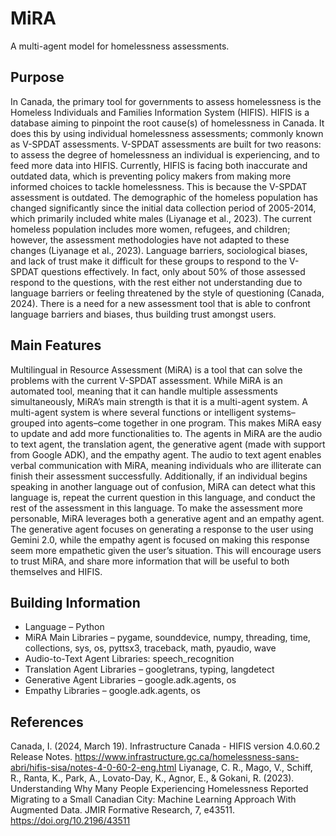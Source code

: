 # MiRA
A multi-agent model for homelessness assessments. 

## Purpose
In Canada, the primary tool for governments to assess homelessness is the Homeless Individuals and Families Information System (HIFIS). HIFIS is a database aiming to pinpoint the root cause(s) of homelessness in Canada. It does this by using individual homelessness assessments; commonly known as V-SPDAT assessments. V-SPDAT assessments are built for two reasons: to assess the degree of homelessness an individual is experiencing, and to feed more data into HIFIS. Currently, HIFIS is facing both inaccurate and outdated data, which is preventing policy makers from making more informed choices to tackle homelessness. This is because the V-SPDAT assessment is outdated. The demographic of the homeless population has changed significantly since the initial data collection period of 2005-2014, which primarily included white males (Liyanage et al., 2023). The current homeless population includes more women, refugees, and children; however, the assessment methodologies have not adapted to these changes (Liyanage et al., 2023). Language barriers, sociological biases, and lack of trust make it difficult for these groups to respond to the V-SPDAT questions effectively. In fact, only  about 50% of those assessed respond to the questions, with the rest either not understanding due to language barriers or feeling threatened by the style of questioning (Canada, 2024).
There is a need for a new assessment tool that is able to confront language barriers and biases, thus building trust amongst users. 

## Main Features
Multilingual in Resource Assessment (MiRA) is a tool that can solve the problems with the current V-SPDAT assessment. While MiRA is an automated tool, meaning that it can handle multiple assessments simultaneously, MiRA’s main strength is that it is a multi-agent system. A multi-agent system is where several functions or intelligent systems–grouped into agents–come together in one program. This makes MiRA easy to update and add more functionalities to. The agents in MiRA are the audio to text agent, the translation agent, the generative agent (made with support from Google ADK), and the empathy agent. The audio to text agent enables verbal communication with MiRA, meaning individuals who are illiterate can finish their assessment successfully. Additionally, if an individual begins speaking in another language out of confusion, MiRA can detect what this language is, repeat the current question in this language, and conduct the rest of the assessment in this language. To make the assessment more personable, MiRA leverages both a generative agent and an empathy agent. The generative agent focuses on generating a response to the user using Gemini 2.0, while the empathy agent is focused on making this response seem more empathetic given the user’s situation. This will encourage users to trust MiRA, and share more information that will be useful to both themselves and HIFIS.

## Building Information
- Language – Python
- MiRA Main Libraries – pygame, sounddevice, numpy, threading, time, collections, sys, os, pyttsx3, traceback, math, pyaudio, wave
- Audio-to-Text Agent Libraries: speech_recognition
- Translation Agent Libraries – googletrans, typing, langdetect
- Generative Agent Libraries  – google.adk.agents, os
- Empathy Libraries – google.adk.agents, os

## References
Canada, I. (2024, March 19). Infrastructure Canada - HIFIS version 4.0.60.2 Release Notes. https://www.infrastructure.gc.ca/homelessness-sans-abri/hifis-sisa/notes-4-0-60-2-eng.html
Liyanage, C. R., Mago, V., Schiff, R., Ranta, K., Park, A., Lovato-Day, K., Agnor, E., & Gokani, R. (2023). Understanding Why Many People Experiencing Homelessness Reported Migrating to a Small Canadian City: Machine Learning Approach With Augmented Data. JMIR Formative Research, 7, e43511. https://doi.org/10.2196/43511



